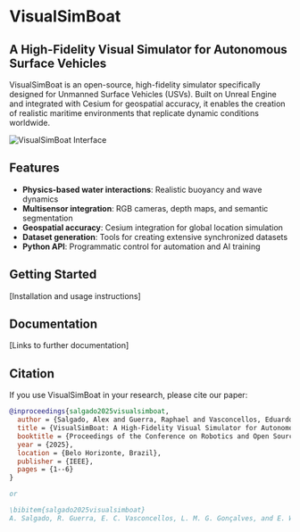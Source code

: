 # VisualSimBoat

## A High-Fidelity Visual Simulator for Autonomous Surface Vehicles

VisualSimBoat is an open-source, high-fidelity simulator specifically designed for Unmanned Surface Vehicles (USVs). Built on Unreal Engine and integrated with Cesium for geospatial accuracy, it enables the creation of realistic maritime environments that replicate dynamic conditions worldwide.

![VisualSimBoat Interface](link-para-uma-screenshot.png)

## Features

- **Physics-based water interactions**: Realistic buoyancy and wave dynamics
- **Multisensor integration**: RGB cameras, depth maps, and semantic segmentation
- **Geospatial accuracy**: Cesium integration for global location simulation
- **Dataset generation**: Tools for creating extensive synchronized datasets
- **Python API**: Programmatic control for automation and AI training

## Getting Started

[Installation and usage instructions]

## Documentation

[Links to further documentation]

## Citation

If you use VisualSimBoat in your research, please cite our paper:

```bibtex
@inproceedings{salgado2025visualsimboat,
  author = {Salgado, Alex and Guerra, Raphael and Vasconcellos, Eduardo Charles and Gon\c{c}alves, Luiz Marcos Garcia and Clua, Esteban Walter Gonzalez},
  title = {VisualSimBoat: A High-Fidelity Visual Simulator for Autonomous Surface Vehicles},
  booktitle = {Proceedings of the Conference on Robotics and Open Source (CROS)},
  year = {2025},
  location = {Belo Horizonte, Brazil},
  publisher = {IEEE},
  pages = {1--6}
}

or

\bibitem{salgado2025visualsimboat}
A. Salgado, R. Guerra, E. C. Vasconcellos, L. M. G. Gonçalves, and E. W. G. Clua, ``VisualSimBoat: A High-Fidelity Visual Simulator for Autonomous Surface Vehicles,'' in \textit{Proceedings of the Conference on Robotics and Open Source (CROS)}, Belo Horizonte, Brazil, 2025, pp. 1--6.


